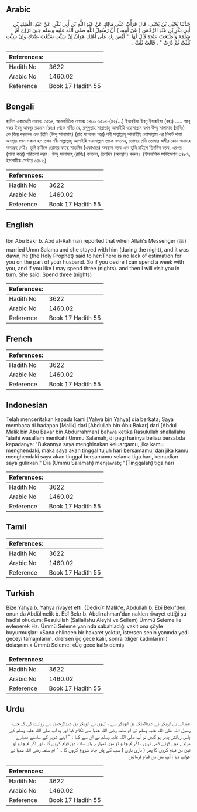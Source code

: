 ## Arabic


<div dir="rtl" lang="ar" style={{fontSize:'larger',backgroundColor:'#f8f9fa',padding:20}}>
حَدَّثَنَا يَحْيَى بْنُ يَحْيَى، قَالَ قَرَأْتُ عَلَى مَالِكٍ عَنْ عَبْدِ اللَّهِ بْنِ أَبِي بَكْرٍ، عَنْ عَبْدِ، الْمَلِكِ بْنِ أَبِي بَكْرِ بْنِ عَبْدِ الرَّحْمَنِ ‏(‏ عَنْ أَبِيهِ، ‏)‏ أَنَّ رَسُولَ اللَّهِ صلى الله عليه وسلم حِينَ تَزَوَّجَ أَمَّ سَلَمَةَ وَأَصْبَحَتْ عِنْدَهُ قَالَ لَهَا ‏ "‏ لَيْسَ بِكِ عَلَى أَهْلِكِ هَوَانٌ إِنْ شِئْتِ سَبَّعْتُ عِنْدَكِ وَإِنْ شِئْتِ ثَلَّثْتُ ثُمَّ دُرْتُ ‏"‏ ‏.‏ قَالَتْ ثَلِّثْ ‏.‏
</div>
<div style={{backgroundColor:'#f8f9fa',padding:20, marginBottom: 10}}><table> <thead> <tr> <th>References:</th> <th></th> </tr> </thead> <tbody><tr><td>Hadith No</td><td>3622</td></tr><tr><td>Arabic No</td><td>1460.02</td></tr><tr><td>Reference</td><td>Book 17 Hadith 55</td></tr></tbody></table></div>

## Bengali


<div dir="ltr" lang="bn" style={{fontSize:'larger',backgroundColor:'#f8f9fa',padding:20}}>
হাদিস একাডেমি নাম্বারঃ ৩৫১৪, আন্তর্জাতিক নাম্বারঃ ১৪৬০ ৩৫১৪-(৪২/...) ইয়াহইয়া ইবনু ইয়াহইয়া (রহঃ) ..... আবূ বকর ইবনু আবদুর রহমান (রহঃ) থেকে বর্ণিত যে, রসূলুল্লাহ সাল্লাল্লাহু আলাইহি ওয়াসাল্লাম যখন উম্মু সালামাহ (রাযিঃ) কে বিয়ে করলেন এবং তিনি (উম্মু সালামাহ) (রাত যাপনের পরে) নবী সাল্লাল্লাহু আলাইহি ওয়াসাল্লাম এর নিকট থাকা অবস্থায় যখন সকাল হল তখন নবী সাল্লাল্লাহু আলাইহি ওয়াসাল্লাম তাকে বললেন, তোমার প্রতি তোমার স্বামীর কোন অনাদর অনাগ্রহ নেই। তুমি চাইলে তোমার কাছে সাতদিন (একাধারে) অবস্থান করব এবং তুমি চাইলে তিনদিন করব, এরপর (পালা করে) পরিক্রমা করব। উম্মু সালামাহ্ (রাযিঃ) বললেন, তিনদিন (অবস্থান) করুন। (ইসলামিক ফাউন্ডেশন ৩৪৮৭, ইসলামীক সেন্টার ৩৪৮৬)
</div>
<div style={{backgroundColor:'#f8f9fa',padding:20, marginBottom: 10}}><table> <thead> <tr> <th>References:</th> <th></th> </tr> </thead> <tbody><tr><td>Hadith No</td><td>3622</td></tr><tr><td>Arabic No</td><td>1460.02</td></tr><tr><td>Reference</td><td>Book 17 Hadith 55</td></tr></tbody></table></div>

## English


<div dir="ltr" lang="en" style={{fontSize:'larger',backgroundColor:'#f8f9fa',padding:20}}>
Ibn Abu Bakr b. Abd al-Rahman reported that when Allah's Messenger (ﷺ) married Umm Salama and she stayed with him (during the night), and it was dawn, he (the Holy Prophet) said to her:There is no lack of estimation for you on the part of your husband. So if you desire I can spend a week with you, and if you like I may spend three (nights). and then I will visit you in turn. She said: Spend three (nights)
</div>
<div style={{backgroundColor:'#f8f9fa',padding:20, marginBottom: 10}}><table> <thead> <tr> <th>References:</th> <th></th> </tr> </thead> <tbody><tr><td>Hadith No</td><td>3622</td></tr><tr><td>Arabic No</td><td>1460.02</td></tr><tr><td>Reference</td><td>Book 17 Hadith 55</td></tr></tbody></table></div>

## French


<div dir="ltr" lang="fr" style={{fontSize:'larger',backgroundColor:'#f8f9fa',padding:20}}>

</div>
<div style={{backgroundColor:'#f8f9fa',padding:20, marginBottom: 10}}><table> <thead> <tr> <th>References:</th> <th></th> </tr> </thead> <tbody><tr><td>Hadith No</td><td>3622</td></tr><tr><td>Arabic No</td><td>1460.02</td></tr><tr><td>Reference</td><td>Book 17 Hadith 55</td></tr></tbody></table></div>

## Indonesian


<div dir="ltr" lang="id" style={{fontSize:'larger',backgroundColor:'#f8f9fa',padding:20}}>
Telah menceritakan kepada kami [Yahya bin Yahya] dia berkata; Saya membaca di hadapan [Malik] dari [Abdullah bin Abu Bakar] dari [Abdul Malik bin Abu Bakar bin Abdurrahman] bahwa ketika Rasulullah shallallahu 'alaihi wasallam menikahi Ummu Salamah, di pagi harinya beliau bersabda kepadanya: "Bukannya saya menghinakan keluargamu, jika kamu menghendaki, maka saya akan tinggal tujuh hari bersamamu, dan jika kamu menghendaki saya akan tinggal bersamamu selama tiga hari, kemudian saya gulirkan." Dia (Ummu Salamah) menjawab; "(Tinggalah) tiga hari
</div>
<div style={{backgroundColor:'#f8f9fa',padding:20, marginBottom: 10}}><table> <thead> <tr> <th>References:</th> <th></th> </tr> </thead> <tbody><tr><td>Hadith No</td><td>3622</td></tr><tr><td>Arabic No</td><td>1460.02</td></tr><tr><td>Reference</td><td>Book 17 Hadith 55</td></tr></tbody></table></div>

## Tamil


<div dir="ltr" lang="ta" style={{fontSize:'larger',backgroundColor:'#f8f9fa',padding:20}}>

</div>
<div style={{backgroundColor:'#f8f9fa',padding:20, marginBottom: 10}}><table> <thead> <tr> <th>References:</th> <th></th> </tr> </thead> <tbody><tr><td>Hadith No</td><td>3622</td></tr><tr><td>Arabic No</td><td>1460.02</td></tr><tr><td>Reference</td><td>Book 17 Hadith 55</td></tr></tbody></table></div>

## Turkish


<div dir="ltr" lang="tr" style={{fontSize:'larger',backgroundColor:'#f8f9fa',padding:20}}>
Bize Yahya b. Yahya rivayet etti. (Dediki): Mâlik'e, Abdullah b. Ebî Bekr'den, onun da Abdülmelik b. Ebî Bekr b. Abdirrahman'dan naklen rivayet ettiği şu hadîsi okudum: Resulullah (Sallallahu Aleyhi ve Sellem) Ümmü Seleme ile evlenerek Hz. Ümmü Seleme yanında sabahladığı vakit ona şöyle buyurmuşlar: «Sana ehlinden bir hakaret yoktur, istersen senin yanında yedi geceyi tamamlarım. dilersen üç gece kalır, sonra (diğer kadınlarımı) dolaşırım.» Ümmü Seleme: «Üç gece kal!» demiş
</div>
<div style={{backgroundColor:'#f8f9fa',padding:20, marginBottom: 10}}><table> <thead> <tr> <th>References:</th> <th></th> </tr> </thead> <tbody><tr><td>Hadith No</td><td>3622</td></tr><tr><td>Arabic No</td><td>1460.02</td></tr><tr><td>Reference</td><td>Book 17 Hadith 55</td></tr></tbody></table></div>

## Urdu


<div dir="rtl" lang="ur" style={{fontSize:'larger',backgroundColor:'#f8f9fa',padding:20}}>
عبداللہ بن ابوبکر نے عبدالملک بن ابوبکر سے ، انہوں نے ابوبکر بن عبدالرحمٰن سے روایت کی کہ جب رسول اللہ صلی اللہ علیہ وسلم نے ام سلمہ رضی اللہ عنہا سے نکاح کیا اور وہ آپ صلی اللہ علیہ وسلم کے پاس رہائش پذیر ہو گئیں تو آپ صلی اللہ علیہ وسلم نے ان سے کہا : " اپنے شوہر کے سامنے تمہارے مرتبے میں کوئی کمی نہیں ، اگر تم چاہو تو میں تمہارے ہاں سات دن قیام کروں گا ، اور اگر تم چاہو تو تین دن قیام کروں گا پھر ( باری باری ) سب کے ہاں جانا شروع کروں گا ۔ " ام سلمہ رضی اللہ عنہا نے جواب دیا : آپ تین دن قیام فرمائیں
</div>
<div style={{backgroundColor:'#f8f9fa',padding:20, marginBottom: 10}}><table> <thead> <tr> <th>References:</th> <th></th> </tr> </thead> <tbody><tr><td>Hadith No</td><td>3622</td></tr><tr><td>Arabic No</td><td>1460.02</td></tr><tr><td>Reference</td><td>Book 17 Hadith 55</td></tr></tbody></table></div>